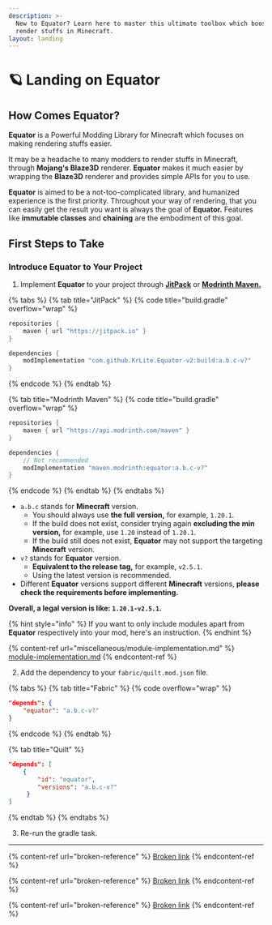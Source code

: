 ```yaml
---
description: >-
  New to Equator? Learn here to master this ultimate toolbox which boosts your
  render stuffs in Minecraft.
layout: landing
---
```


# 🪐 Landing on Equator

## How Comes Equator?

**Equator** is a Powerful Modding Library for Minecraft which focuses on making rendering stuffs easier.

It may be a headache to many modders to render stuffs in Minecraft, through **Mojang's Blaze3D** renderer. **Equator** makes it much easier by wrapping the **Blaze3D** renderer and provides simple APIs for you to use.

**Equator** is aimed to be a not-too-complicated library, and humanized experience is the first priority. Throughout your way of rendering, that you can easily get the result you want is always the goal of **Equator.** Features like **immutable classes** and **chaining** are the embodiment of this goal.

## First Steps to Take

### Introduce Equator to Your Project

1. Implement **Equator** to your project through [**JitPack**](https://jitpack.io) or [**Modrinth Maven.**](https://docs.modrinth.com/docs/tutorials/maven/)

{% tabs %}
{% tab title="JitPack" %}
{% code title="build.gradle" overflow="wrap" %}
```gradle
repositories {
    maven { url "https://jitpack.io" }
}

dependencies {
    modImplementation "com.github.KrLite.Equator-v2:build:a.b.c-v?"
}
```
{% endcode %}
{% endtab %}

{% tab title="Modrinth Maven" %}
{% code title="build.gradle" overflow="wrap" %}
```gradle
repositories {
    maven { url "https://api.modrinth.com/maven" }
}

dependencies {
    // Not recommended
    modImplementation "maven.modrinth:equator:a.b.c-v?"
}
```
{% endcode %}
{% endtab %}
{% endtabs %}

* `a.b.c` stands for **Minecraft** version.
  * You should always use **the full version,** for example, `1.20.1`.&#x20;
  * If the build does not exist, consider trying again **excluding the min version,** for example, use `1.20` instead of `1.20.1`.&#x20;
  * If the build still does not exist, **Equator** may not support the targeting **Minecraft** version.
* `v?` stands for **Equator** version.
  * **Equivalent to the release tag,** for example, `v2.5.1`.&#x20;
  * Using the latest version is recommended.
* Different **Equator** versions support different **Minecraft** versions, **please check the requirements before implementing.**

**Overall, a legal version is like: `1.20.1-v2.5.1`.**

{% hint style="info" %}
If you want to only include modules apart from **Equator** respectively into your mod, here's an instruction.
{% endhint %}

{% content-ref url="miscellaneous/module-implementation.md" %}
[module-implementation.md](miscellaneous/module-implementation.md)
{% endcontent-ref %}

2. Add the dependency to your `fabric/quilt.mod.json` file.

{% tabs %}
{% tab title="Fabric" %}
{% code overflow="wrap" %}
```json
"depends": {
    "equator": "a.b.c-v?"
}
```
{% endcode %}
{% endtab %}

{% tab title="Quilt" %}
```json
"depends": [
    {
        "id": "equator",
        "versions": "a.b.c-v?"
     }
]
```
{% endtab %}
{% endtabs %}

3. Re-run the gradle task.

***

{% content-ref url="broken-reference" %}
[Broken link](broken-reference)
{% endcontent-ref %}

{% content-ref url="broken-reference" %}
[Broken link](broken-reference)
{% endcontent-ref %}

{% content-ref url="broken-reference" %}
[Broken link](broken-reference)
{% endcontent-ref %}
